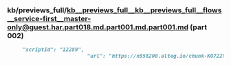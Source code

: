 ### kb/previews_full/kb__previews_full__kb__previews_full__flows__service-first__master-only@guest.har.part018.md.part001.md.part001.md (part 002)

```md
     "scriptId": "12289",
                          "url": "https://n958200.alteg.io/chunk-KO722YSM.js",
                   
```

```
